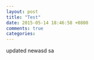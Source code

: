 ```yaml
---
layout: post
title: "Test"
date: 2015-05-14 18:46:58 +0800
comments: true
categories:
---
```

updated
newasd
sa
